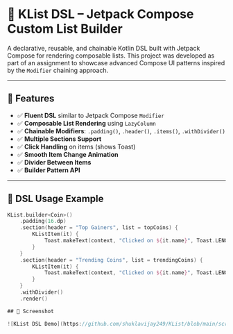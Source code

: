 # 📱 KList DSL – Jetpack Compose Custom List Builder

A declarative, reusable, and chainable Kotlin DSL built with Jetpack Compose for rendering composable lists. This project was developed as part of an assignment to showcase advanced Compose UI patterns inspired by the `Modifier` chaining approach.

---

## 🚀 Features

- ✅ **Fluent DSL** similar to Jetpack Compose `Modifier`
- ✅ **Composable List Rendering** using `LazyColumn`
- ✅ **Chainable Modifiers**: `.padding()`, `.header()`, `.items()`, `.withDivider()`
- ✅ **Multiple Sections Support**
- ✅ **Click Handling** on items (shows Toast)
- ✅ **Smooth Item Change Animation**
- ✅ **Divider Between Items**
- ✅ **Builder Pattern API**

---

## 🧱 DSL Usage Example

```kotlin
KList.builder<Coin>()
    .padding(16.dp)
    .section(header = "Top Gainers", list = topCoins) {
        KListItem(it) {
            Toast.makeText(context, "Clicked on ${it.name}", Toast.LENGTH_SHORT).show()
        }
    }
    .section(header = "Trending Coins", list = trendingCoins) {
        KListItem(it) {
            Toast.makeText(context, "Clicked on ${it.name}", Toast.LENGTH_SHORT).show()
        }
    }
    .withDivider()
    .render()

## 📸 Screenshot

![KList DSL Demo](https://github.com/shuklavijay249/KList/blob/main/screenshot.png)